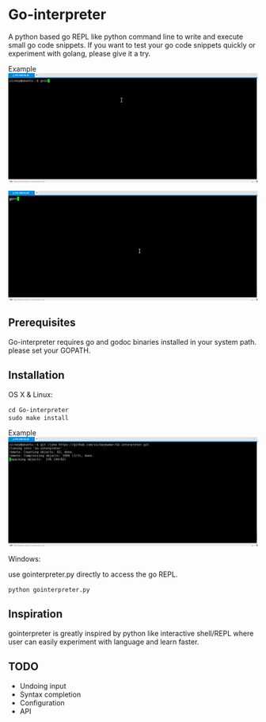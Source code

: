 # Go-interpreter
A python based go REPL like python command line to write and execute small go code snippets. If you want to test your go code snippets quickly or experiment with golang, please give it a try.

Example
![](doc/Examples.gif)

![](doc/doc.gif)

## Prerequisites

Go-interpreter requires go and godoc binaries installed in your system path. please set your GOPATH. 

## Installation

OS X & Linux:

```
cd Go-interpreter
sudo make install
```

Example
![](doc/installation.gif)


Windows:

use gointerpreter.py directly to access the go REPL.
```
python gointerpreter.py
```

## Inspiration

gointerpreter is greatly inspired by python like interactive shell/REPL where user can easily experiment with language and learn faster.


## TODO

* Undoing input
* Syntax completion
* Configuration
* API
